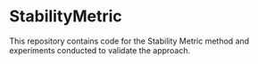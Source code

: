 # StabilityMetric
This repository contains code for the Stability Metric method and experiments conducted to validate the approach.
